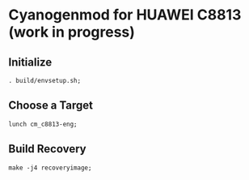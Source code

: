 Cyanogenmod for HUAWEI C8813 (work in progress)
===========

Initialize
----------
	. build/envsetup.sh;

Choose a Target
---------------
	lunch cm_c8813-eng;

Build Recovery
---------------
	make -j4 recoveryimage;
